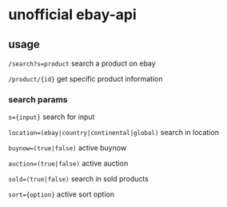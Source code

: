 # unofficial ebay-api

## usage 
`/search?s=product` search a product on ebay

`/product/{id}` get specific product information

### search params 
`s={input}` search for input 

`location=(ebay|country|continental|global)` search in location 

`buynow=(true|false)` active buynow 

`auction=(true|false)` active auction

`sold=(true|false)` search in sold products

`sort={option}` active sort option
